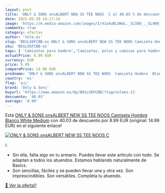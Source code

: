 ```yaml
---
layout: post
title: 'ONLY & SONS onsALBERT NEW SS TEE NOOS  C al 40.03 % de descuento'
date: 2021-05-20 14:17:14
image: 'https://m.media-amazon.com/images/I/41o4uBLUWUL._SL500_._SL400_.jpg'
comments: true
category: ofertas
author: 'tole.es'
slug: 'B01LX6FCBB-es ONLY & SONS onsALBERT NEW SS TEE NOOS Camiseta Hombre...'
sku: 'B01LX6FCBB-es'
tags: [ 'Camisetas para hombre','Camisetas, polos y camisas para hombre','Ropa','Ropa para hombre','camiseta','only & sons', ]
actualPrice: 8.99 EUR
currency: EUR
price: 8.99
comparePrice: 14.99 EUR
prodname: 'ONLY & SONS onsALBERT NEW SS TEE NOOS  Camiseta Hombre  Blanco  White   Medium'
country: 'es'
flag: '🇪🇸'
brand: 'Only & Sons'
buyurl: 'https://www.amazon.es/dp/B01LX6FCBB/?tag=tolees-21'
descuento: '40.03'
average: '8.99'
---
```


Está [ONLY & SONS onsALBERT NEW SS TEE NOOS  Camiseta Hombre  Blanco  White   Medium](https://www.amazon.es/dp/B01LX6FCBB/?tag=tolees-21) con 40.03 de descuento por 8.99 EUR (original: 14.99 EUR) en el siguiente enlace!

[![ONLY & SONS onsALBERT NEW SS TEE NOOS  C](https://m.media-amazon.com/images/I/41o4uBLUWUL._SL500_._SL400_.jpg)](https://www.amazon.es/dp/B01LX6FCBB/?tag=tolees-21)

ℹ️:

- Sin ella, falta algo en tu armario. Puedes llevar este artículo con todo. Se adaptan a todos los atuendos. Estamos hablando naturalmente de Basics.
- Son sencillas, fáciles y se pueden llevar una y otra vez. Son imprescindibles. Son versátiles. Completa tu atuendo.

[🛒 Ver la oferta!!](https://www.amazon.es/dp/B01LX6FCBB/?tag=tolees-21)
